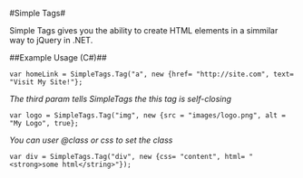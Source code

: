 #Simple Tags#

Simple Tags gives you the ability to create HTML elements in a simmilar way to jQuery in .NET.

##Example Usage (C#)##

    var homeLink = SimpleTags.Tag("a", new {href= "http://site.com", text= "Visit My Site!"};

*The third param tells SimpleTags the this tag is self-closing*

    var logo = SimpleTags.Tag("img", new {src = "images/logo.png", alt = "My Logo", true};

*You can user @class or css to set the class*

    var div = SimpleTags.Tag("div", new {css= "content", html= "<strong>some html</string>"});
